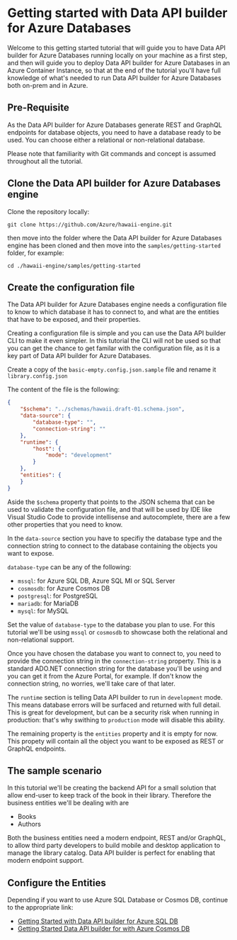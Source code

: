 # Getting started with Data API builder for Azure Databases

Welcome to this getting started tutorial that will guide you to have Data API builder for Azure Databases running locally on your machine as a first step, and then will guide you to deploy Data API builder for Azure Databases in an Azure Container Instance, so that at the end of the tutorial you'll have full knowledge of what's needed to run Data API builder for Azure Databases both on-prem and in Azure.

## Pre-Requisite

As the Data API builder for Azure Databases generate REST and GraphQL endpoints for database objects, you need to have a database ready to be used. You can choose either a relational or non-relational database.

Please note that familiarity with Git commands and concept is assumed throughout all the tutorial.

## Clone the Data API builder for Azure Databases engine

Clone the repository locally:

```
git clone https://github.com/Azure/hawaii-engine.git
```

then move into the folder where the Data API builder for Azure Databases engine has been cloned and then move into the `samples/getting-started` folder, for example:

```
cd ./hawaii-engine/samples/getting-started
```

## Create the configuration file

The Data API builder for Azure Databases engine needs a configuration file to know to which database it has to connect to, and what are the entities that have to be exposed, and their properties.

Creating a configuration file is simple and you can use the Data API builder CLI to make it even simpler. In this tutorial the CLI will not be used so that you can get the chance to get familar with the configuration file, as it is a key part of Data API builder for Azure Databases.

Create a copy of the `basic-empty.config.json.sample` file and rename it `library.config.json`

The content of the file is the following:

```json
{
    "$schema": "../schemas/hawaii.draft-01.schema.json",
    "data-source": {
        "database-type": "",
        "connection-string": ""
    },
    "runtime": {
        "host": {
            "mode": "development"
        }
    },
    "entities": {
    }
}
```

Aside the `$schema` property that points to the JSON schema that can be used to validate the configuration file, and that will be used by IDE like Visual Studio Code to provide intellisense and autocomplete, there are a few other properties that you need to know.

In the `data-source` section you have to specifiy the database type and the connection string to connect to the database containing the objects you want to expose.

`database-type` can be any of the following:
- `mssql`: for Azure SQL DB, Azure SQL MI or SQL Server
- `cosmosdb`: for Azure Cosmos DB
- `postgresql`: for PostgreSQL
- `mariadb`: for MariaDB
- `mysql`: for MySQL

Set the value of `database-type` to the database you plan to use. For this tutorial we'll be using `mssql` or `cosmosdb` to showcase both the relational and non-relational support.

Once you have chosen the database you want to connect to, you need to provide the connection string in the `connection-string` property. This is a standard ADO.NET connection string for the database you'll be using and you can get it from the Azure Portal, for example. If don't know the connection string, no worries, we'll take care of that later.

The `runtime` section is telling Data API builder to run in `development` mode. This means database errors will be surfaced and returned with full detail. This is great for development, but can be a security risk when running in production: that's why swithing to `production` mode will disable this ability.

The remaining property is the `entities` property and it is empty for now. This propety will contain all the object you want to be exposed as REST or GraphQL endpoints.

## The sample scenario

In this tutorial we'll be creating the backend API for a small solution that allow end-user to keep track of the book in their library. Therefore the business entities we'll be dealing with are

- Books
- Authors

Both the business entities need a modern endpoint, REST and/or GraphQL, to allow third party developers to build mobile and desktop application to manage the library catalog. Data API builder is perfect for enabling that modern endpoint support.

## Configure the Entities

Depending if you want to use Azure SQL Database or Cosmos DB, continue to the appropriate link:

- [Getting Started with Data API builder for Azure SQL DB](./getting-started-azure-sql-db.md)
- [Getting Started Data API builder for with Azure Cosmos DB](./getting-started-azure-cosmos-db.md)


